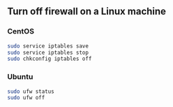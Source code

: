 ## Turn off firewall on a Linux machine

### CentOS
```bash
sudo service iptables save
sudo service iptables stop
sudo chkconfig iptables off
```

### Ubuntu
```bash
sudo ufw status
sudo ufw off
```
